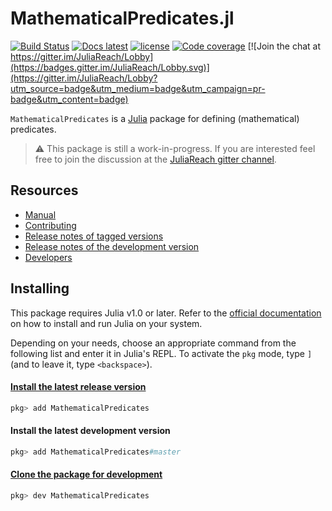 # MathematicalPredicates.jl


[![Build Status](https://travis-ci.org/JuliaReach/MathematicalPredicates.jl.svg?branch=master)](https://travis-ci.org/JuliaReach/MathematicalPredicates.jl)
[![Docs latest](https://img.shields.io/badge/docs-latest-blue.svg)](http://juliareach.github.io/MathematicalPredicates.jl/dev/)
[![license](https://img.shields.io/github/license/mashape/apistatus.svg?maxAge=2592000)](https://github.com/JuliaReach/MathematicalPredicates.jl/blob/master/LICENSE)
[![Code coverage](http://codecov.io/github/JuliaReach/MathematicalPredicates.jl/coverage.svg?branch=master)](https://codecov.io/github/JuliaReach/MathematicalPredicates.jl?branch=master)
[![Join the chat at https://gitter.im/JuliaReach/Lobby](https://badges.gitter.im/JuliaReach/Lobby.svg)](https://gitter.im/JuliaReach/Lobby?utm_source=badge&utm_medium=badge&utm_campaign=pr-badge&utm_content=badge)

`MathematicalPredicates` is a [Julia](http://julialang.org) package for defining (mathematical) predicates.

>  :warning: This package is still a work-in-progress. If you are interested feel free to join the discussion at the [JuliaReach gitter channel](https://gitter.im/JuliaReach/Lobby).

## Resources

- [Manual](http://juliareach.github.io/MathematicalPredicates.jl/dev/)
- [Contributing](https://juliareach.github.io/MathematicalPredicates.jl/dev/about/#Contributing-1)
- [Release notes of tagged versions](https://github.com/JuliaReach/MathematicalPredicates.jl/releases)
- [Release notes of the development version](https://github.com/JuliaReach/MathematicalPredicates.jl/wiki/Release-log-tracker)
- [Developers](https://juliareach.github.io/MathematicalPredicates.jl/dev/about/#Core-developers-1)

## Installing

This package requires Julia v1.0 or later.
Refer to the [official documentation](https://julialang.org/downloads) on how to
install and run Julia on your system.

Depending on your needs, choose an appropriate command from the following list
and enter it in Julia's REPL.
To activate the `pkg` mode, type `]` (and to leave it, type `<backspace>`).

#### [Install the latest release version](https://julialang.github.io/Pkg.jl/v1/managing-packages/#Adding-registered-packages-1)

```julia
pkg> add MathematicalPredicates
```

#### Install the latest development version

```julia
pkg> add MathematicalPredicates#master
```

#### [Clone the package for development](https://julialang.github.io/Pkg.jl/v1/managing-packages/#Developing-packages-1)

```julia
pkg> dev MathematicalPredicates
```
